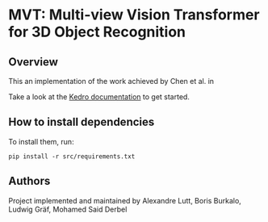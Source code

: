 # MVT: Multi-view Vision Transformer for 3D Object Recognition

## Overview

This an implementation of the work achieved by Chen et al. in 

Take a look at the [Kedro documentation](https://kedro.readthedocs.io) to get started.


## How to install dependencies

To install them, run:

```
pip install -r src/requirements.txt
```

## Authors 
Project implemented and maintained by Alexandre Lutt, Boris Burkalo, Ludwig Gräf, Mohamed Said Derbel